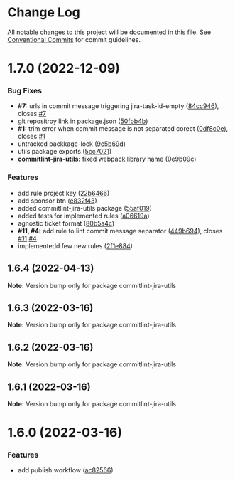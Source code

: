 # Change Log

All notable changes to this project will be documented in this file.
See [Conventional Commits](https://conventionalcommits.org) for commit guidelines.

# 1.7.0 (2022-12-09)


### Bug Fixes

* **#7:** urls in commit message triggering jira-task-id-empty ([84cc946](https://github.com/Gherciu/commitlint-jira/commit/84cc946)), closes [#7](https://github.com/Gherciu/commitlint-jira/issues/7)
* git repositroy link in package.json ([50fbb4b](https://github.com/Gherciu/commitlint-jira/commit/50fbb4b))
* **#1:** trim error when commit message is not separated corect ([0df8c0e](https://github.com/Gherciu/commitlint-jira/commit/0df8c0e)), closes [#1](https://github.com/Gherciu/commitlint-jira/issues/1)
* untracked packkage-lock ([9c5b69d](https://github.com/Gherciu/commitlint-jira/commit/9c5b69d))
* utils package exports ([5cc7021](https://github.com/Gherciu/commitlint-jira/commit/5cc7021))
* **commitlint-jira-utils:** fixed webpack library name ([0e9b09c](https://github.com/Gherciu/commitlint-jira/commit/0e9b09c))


### Features

* add rule project key ([22b6466](https://github.com/Gherciu/commitlint-jira/commit/22b6466))
* add sponsor btn ([e832f43](https://github.com/Gherciu/commitlint-jira/commit/e832f43))
* added commitlint-jira-utils package ([55af019](https://github.com/Gherciu/commitlint-jira/commit/55af019))
* added tests for implemented rules ([a06619a](https://github.com/Gherciu/commitlint-jira/commit/a06619a))
* agnostic ticket format ([80b5a4c](https://github.com/Gherciu/commitlint-jira/commit/80b5a4c))
* **#11, #4:** add rule to lint commit message separator ([449b694](https://github.com/Gherciu/commitlint-jira/commit/449b694)), closes [#11](https://github.com/Gherciu/commitlint-jira/issues/11) [#4](https://github.com/Gherciu/commitlint-jira/issues/4)
* implementedd few new rules ([2f1e884](https://github.com/Gherciu/commitlint-jira/commit/2f1e884))





## 1.6.4 (2022-04-13)

**Note:** Version bump only for package commitlint-jira-utils





## 1.6.3 (2022-03-16)

**Note:** Version bump only for package commitlint-jira-utils





## 1.6.2 (2022-03-16)

**Note:** Version bump only for package commitlint-jira-utils





## 1.6.1 (2022-03-16)

**Note:** Version bump only for package commitlint-jira-utils





# 1.6.0 (2022-03-16)


### Features

* add publish workflow ([ac82566](https://github.com/Gherciu/commitlint-jira/commit/ac82566))
